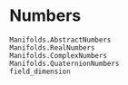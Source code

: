 # Numbers

```@docs
Manifolds.AbstractNumbers
Manifolds.RealNumbers
Manifolds.ComplexNumbers
Manifolds.QuaternionNumbers
field_dimension
```
